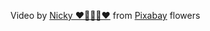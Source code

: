 Video by <a href="https://pixabay.com/users/nickype-10327513/?utm_source=link-attribution&amp;utm_medium=referral&amp;utm_campaign=video&amp;utm_content=113004">Nicky ❤️🌿🐞🌿❤️</a> from <a href="https://pixabay.com//?utm_source=link-attribution&amp;utm_medium=referral&amp;utm_campaign=video&amp;utm_content=113004">Pixabay</a>
flowers